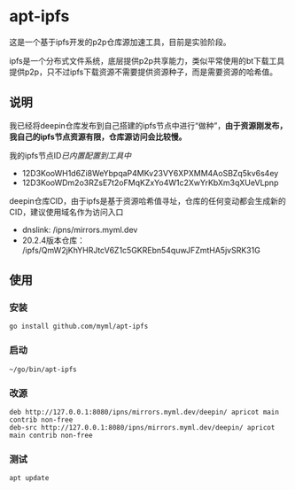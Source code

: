 # apt-ipfs
这是一个基于ipfs开发的p2p仓库源加速工具，目前是实验阶段。

ipfs是一个分布式文件系统，底层提供p2p共享能力，类似平常使用的bt下载工具提供p2p，只不过ipfs下载资源不需要提供资源种子，而是需要资源的哈希值。

## 说明
我已经将deepin仓库发布到自己搭建的ipfs节点中进行“做种”，**由于资源刚发布，我自己的ipfs节点资源有限，仓库源访问会比较慢。**

我的ipfs节点ID*已内置配置到工具中*

- 12D3KooWH1d6Zi8WeYbpqaP4MKv23VY6XPXMM4AoSBZq5kv6s4ey
- 12D3KooWDm2o3RZsE7t2oFMqKZxYo4W1c2XwYrKbXm3qXUeVLpnp

deepin仓库CID，由于ipfs是基于资源哈希值寻址，仓库的任何变动都会生成新的CID，建议使用域名作为访问入口

- dnslink: /ipns/mirrors.myml.dev
- 20.2.4版本仓库： /ipfs/QmW2jKhYHRJtcV6Z1c5GKREbn54quwJFZmtHA5jvSRK31G


## 使用

### 安装
`go install github.com/myml/apt-ipfs`
### 启动
`~/go/bin/apt-ipfs`
### 改源
```
deb http://127.0.0.1:8080/ipns/mirrors.myml.dev/deepin/ apricot main contrib non-free
deb-src http://127.0.0.1:8080/ipns/mirrors.myml.dev/deepin/ apricot main contrib non-free
```
### 测试
`apt update`
